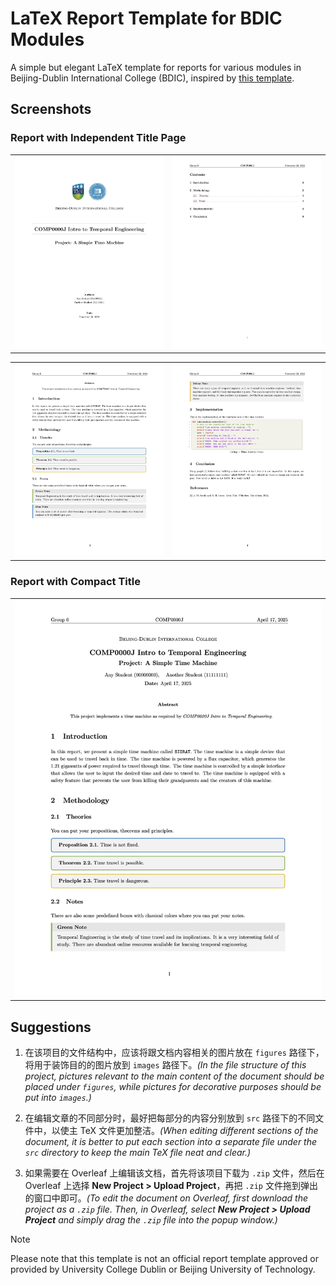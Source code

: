 # LaTeX Report Template for BDIC Modules

A simple but elegant LaTeX template for reports for various modules in Beijing-Dublin International College (BDIC), inspired by [this template](https://www.overleaf.com/latex/templates/math-notes-template/kfqdrzrzpvvk).

## Screenshots

### Report with Independent Title Page

<table>
  <tr>
    <td><img src="./screenshots/title-page.jpg"/></td>
    <td><img src="./screenshots/table-of-contents.jpg"/></td>
  </tr>
</table>
<table>
  <tr>
    <td><img src="./screenshots/main-body-1.jpg"/></td>
    <td><img src="./screenshots/main-body-2.jpg"/></td>
  </tr>
</table>

### Report with Compact Title

<table>
  <tr>
    <td><img src="./screenshots/compact-title.jpg"></td>
  </tr>
</table>

## Suggestions

1. 在该项目的文件结构中，应该将跟文档内容相关的图片放在 `figures` 路径下，将用于装饰目的的图片放到 `images` 路径下。*(In the file structure of this project, pictures relevant to the main content of the document should be placed under `figures`, while pictures for decorative purposes should be put into `images`.)*

2. 在编辑文章的不同部分时，最好把每部分的内容分别放到 `src` 路径下的不同文件中，以使主 TeX 文件更加整洁。*(When editing different sections of the document, it is better to put each section into a separate file under the `src` directory to keep the main TeX file neat and clear.)*

3. 如果需要在 Overleaf 上编辑该文档，首先将该项目下载为 `.zip` 文件，然后在 Overleaf 上选择 **New Project > Upload Project**，再把 `.zip` 文件拖到弹出的窗口中即可。*(To edit the document on Overleaf, first download the project as a `.zip` file. Then, in Overleaf, select **New Project > Upload Project** and simply drag the `.zip` file into the popup window.)*

> [!NOTE]
> Please note that this template is not an official report template approved or provided by University College Dublin or Beijing University of Technology.
